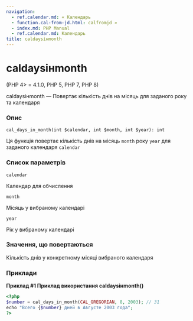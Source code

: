 ```yaml
---
navigation:
  - ref.calendar.md: « Календарь
  - function.cal-from-jd.html: calfromjd »
  - index.md: PHP Manual
  - ref.calendar.md: Календарь
title: caldaysінmonth
---
```

# caldaysінmonth

(PHP 4> = 4.1.0, PHP 5, PHP 7, PHP 8)

caldaysінmonth — Повертає кількість днів на місяць для заданого року та календаря

### Опис

```methodsynopsis
cal_days_in_month(int $calendar, int $month, int $year): int
```

Ця функція повертає кількість днів на місяць `month` року `year` для заданого календаря `calendar`

### Список параметрів

`calendar`

Календар для обчислення

`month`

Місяць у вибраному календарі

`year`

Рік у вибраному календарі

### Значення, що повертаються

Кількість днів у конкретному місяці вибраного календаря

### Приклади

**Приклад #1 Приклад використання **caldaysінmonth()****

```php
<?php
$number = cal_days_in_month(CAL_GREGORIAN, 8, 2003); // 31
echo "Всего {$number} дней в Августе 2003 года";
?>
```
